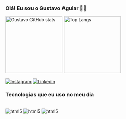 ### Olá! Eu sou o Gustavo Aguiar 🙋‍♂️

<div style="display: inline_block">
<img height="180em" alt="Gustavo GitHub stats" src="https://github-readme-stats.vercel.app/api?username=GDFgustavo&show_icons=true&theme=midnight-purple&title_color=5352ed&bg_color=1e272e&icon_color=00f6ff"/>
<img height="180em" alt="Top Langs" src="https://github-readme-stats.vercel.app/api/top-langs/?username=GDFgustavo&layout=compact&theme=midnight-purple&title_color=5352ed&bg_color=1e272e"/>
</div>

[![Instagram](https://img.shields.io/badge/Instagram-E4405F?style=for-the-badge&logo=instagram&logoColor=white)]()
[![Linkedin](https://img.shields.io/badge/LinkedIn-0077B5?style=for-the-badge&logo=linkedin&logoColor=white)]()

### Tecnologias que eu uso no meu dia

<div style="display: inline_block"><br/>
    <img align="center" alt="html5" src="https://img.shields.io/badge/HTML5-E34F26?style=for-the-badge&logo=html5&logoColor=white" />
    <img align="center" alt="html5" src="https://img.shields.io/badge/CSS3-1572B6?style=for-the-badge&logo=css3&logoColor=white" />
    <img align="center" alt="html5" src="https://img.shields.io/badge/JavaScript-F7DF1E?style=for-the-badge&logo=javascript&logoColor=black" >
</div>



